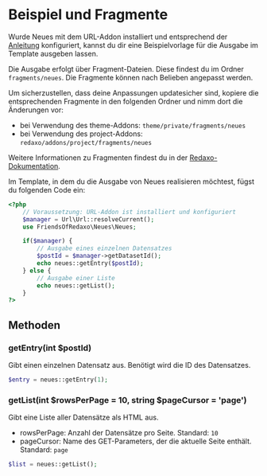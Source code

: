 # Beispiel und Fragmente

Wurde Neues mit dem URL-Addon installiert und entsprechend der [Anleitung](/redaxo/index.php?page=neues/docs&mdfile=06_url) konfiguriert, kannst du dir eine Beispielvorlage für die Ausgabe im Template ausgeben lassen.

Die Ausgabe erfolgt über Fragment-Dateien. Diese findest du im Ordner `fragments/neues`. Die Fragmente können nach Belieben angepasst werden. 

Um sicherzustellen, dass deine Anpassungen updatesicher sind, kopiere die entsprechenden Fragmente in den folgenden Ordner und nimm dort die Änderungen vor:
- bei Verwendung des theme-Addons: `theme/private/fragments/neues`
- bei Verwendung des project-Addons: `redaxo/addons/project/fragments/neues`

Weitere Informationen zu Fragmenten findest du in der [Redaxo-Dokumentation](https://redaxo.org/doku/main/fragmente).

Im Template, in dem du die Ausgabe von Neues realisieren möchtest, fügst du folgenden Code ein:

```php
<?php
    // Voraussetzung: URL-Addon ist installiert und konfiguriert
    $manager = Url\Url::resolveCurrent();
    use FriendsOfRedaxo\Neues\Neues;

    if($manager) {
        // Ausgabe eines einzelnen Datensatzes
        $postId = $manager->getDatasetId();
        echo neues::getEntry($postId);
    } else {
        // Ausgabe einer Liste
        echo neues::getList();
    }
?>
```


## Methoden

### getEntry(int $postId)

Gibt einen einzelnen Datensatz aus. Benötigt wird die ID des Datensatzes.

```php
$entry = neues::getEntry(1);
```

### getList(int $rowsPerPage = 10, string $pageCursor = 'page')

Gibt eine Liste aller Datensätze als HTML aus.

- rowsPerPage: Anzahl der Datensätze pro Seite. Standard: `10`
- pageCursor: Name des GET-Parameters, der die aktuelle Seite enthält. Standard: `page`


```php
$list = neues::getList();
```
